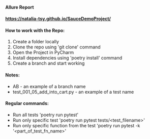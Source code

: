 #### Allure Report
#### https://natalia-tsy.github.io/SauceDemoProject/


#### How to work with the Repo:
1. Create a folder locally
2. Clone the repo using 'git clone' command 
3. Open the Project in PyCharm
4. Install dependencies using 'poetry install' command
4. Create a branch and start working 

#### Notes:

 - AB - an example of a branch name 
 - test_001_05_add_into_cart.py - an example of a test name

#### Regular commands:
 - Run all tests 'poetry run pytest'
 - Run only specific test 'poetry run pytest tests/<test_filename>'
 - Run only specific function from the test 'poetry run pytest -k '<part_of_test_fn_name>'
